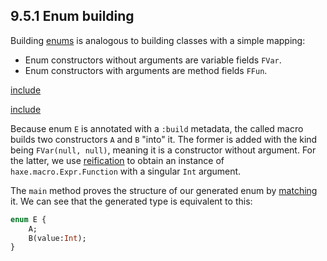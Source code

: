 ## 9.5.1 Enum building

Building [enums](types-enum-instance.md) is analogous to building classes with a simple mapping:

* Enum constructors without arguments are variable fields `FVar`.
* Enum constructors with arguments are method fields `FFun`.

[include](assets/EnumBuildingMacro.hx)

[include](assets/EnumBuilding.hx)

Because enum `E` is annotated with a `:build` metadata, the called macro builds two constructors `A` and `B` "into" it. The former is added with the kind being `FVar(null, null)`, meaning it is a constructor without argument. For the latter, we use [reification](macro-reification-expression.md) to obtain an instance of `haxe.macro.Expr.Function` with a singular `Int` argument.

The `main` method proves the structure of our generated enum by [matching](lf-pattern-matching.md) it. We can see that the generated type is equivalent to this:

```haxe
enum E {
	A;
	B(value:Int);
}
```
